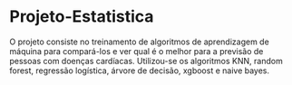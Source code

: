 # Projeto-Estatistica
O projeto consiste no treinamento de algoritmos de aprendizagem de máquina para compará-los e ver qual é o melhor para a previsão de pessoas com doenças cardíacas. Utilizou-se os algoritmos KNN, random forest, regressão logística, árvore de decisão, xgboost e naive bayes.
